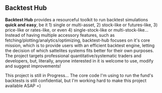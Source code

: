 ## Backtest Hub

__Backtest Hub__ provides a resourceful toolkit to run backtest simulations __quick and easy__, be it 1) single or multi-asset, 2) stock-like or futures-like, 3) price-like or rates-like, or even 4) single-stock-like or multi-stock-like... Instead of having multiple accessory features, such as fetching/plotting/analytics/optimizing, backtest-hub focuses on it's core mission, which is to provide users with an efficient backtest engine, letting the decision of which sattelites systems fits better for their own purposes. The project targets professional quantitative/systematic traders and developers, but, literally, anyone interested in it is welcome to use, modify and suggest improvements!


This project is still in Progress... The core code I'm using to run the fund's backtests is still confidential, but I'm working hard to make this project available ASAP =)
